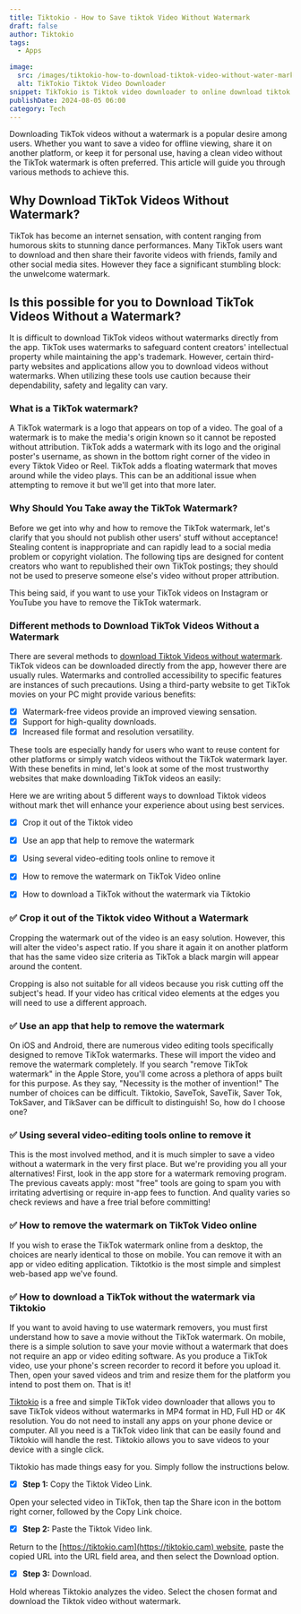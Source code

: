 ```yaml
---
title: Tiktokio - How to Save tiktok Video Without Watermark
draft: false
author: Tiktokio
tags:
  - Apps

image:
  src: /images/tiktokio-how-to-download-tiktok-video-without-water-mark.webp
  alt: TikTokio Tiktok Video Downloader
snippet: TikTokio is Tiktok video downloader to online download tiktok videos without watermark easily, download video from tiktok, free download tiktok video in mp4.
publishDate: 2024-08-05 06:00
category: Tech
---
```



Downloading TikTok videos without a watermark is a popular desire among users. Whether you want to save a video for offline viewing, share it on another platform, or keep it for personal use, having a clean video without the TikTok watermark is often preferred. This article will guide you through various methods to achieve this.


## Why Download TikTok Videos Without Watermark?

TikTok has become an internet sensation, with content ranging from humorous skits to stunning dance performances. Many TikTok users want to download and then share their favorite videos with friends, family and other social media sites. However they face a significant stumbling block: the unwelcome watermark.

## Is this possible for you to Download TikTok Videos Without a Watermark?

It is difficult to download TikTok videos without watermarks directly from the app. TikTok uses watermarks to safeguard content creators' intellectual property while maintaining the app's trademark. However, certain third-party websites and applications allow you to download videos without watermarks. When utilizing these tools use caution because their dependability, safety and legality can vary.

### What is a TikTok watermark?

A TikTok watermark is a logo that appears on top of a video. The goal of a watermark is to make the media's origin known so it cannot be reposted without attribution. TikTok adds a watermark with its logo and the original poster's username, as shown in the bottom right corner of the video in every Tiktok Video or Reel. TikTok adds a floating watermark that moves around while the video plays. This can be an additional issue when attempting to remove it but we'll get into that more later.


### Why Should You Take away the TikTok Watermark?

Before we get into why and how to remove the TikTok watermark, let's clarify that you should not publish other users' stuff without acceptance! Stealing content is inappropriate and can rapidly lead to a social media problem or copyright violation. The following tips are designed for content creators who want to republished their own TikTok postings; they should not be used to preserve someone else's video without proper attribution.

This being said, if you want to use your TikTok videos on Instagram or YouTube you have to remove the TikTok watermark.

### Different methods to Download TikTok Videos Without a Watermark

There are several methods to [download Tiktok Videos without watermark](https://tiktokio.cam). TikTok videos can be downloaded directly from the app, however there are usually rules. Watermarks and controlled accessibility to specific features are instances of such precautions. Using a third-party website to get TikTok movies on your PC might provide various benefits: 

- [x] Watermark-free videos provide an improved viewing sensation.
- [x] Support for high-quality downloads.
- [x] Increased file format and resolution versatility.

These tools are especially handy for users who want to reuse content for other platforms or simply watch videos without the TikTok watermark layer. With these benefits in mind, let's look at some of the most trustworthy websites that make downloading TikTok videos an easily:

Here we are writing about 5 different ways to download Tiktok videos without mark thet will enhance your experience about using best services.

- [x] Crop it out of the Tiktok video
- [x] Use an app that help to remove the watermark
- [x] Using several video-editing tools online to remove it
- [x] How to remove the watermark on TikTok Video online
- [x] How to download a TikTok without the watermark via Tiktokio


### ✅ Crop it out of the Tiktok video Without a Watermark

Cropping the watermark out of the video is an easy solution. However, this will alter the video's aspect ratio. If you share it again it on another platform that has the same video size criteria as TikTok a black margin will appear around the content.

Cropping is also not suitable for all videos because you risk cutting off the subject's head. If your video has critical video elements at the edges you will need to use a different approach.

### ✅ Use an app that help to remove the watermark

On iOS and Android, there are numerous video editing tools specifically designed to remove TikTok watermarks. These will import the video and remove the watermark completely. If you search "remove TikTok watermark" in the Apple Store, you'll come across a plethora of apps built for this purpose. As they say, "Necessity is the mother of invention!" The number of choices can be difficult. Tiktokio, SaveTok, SaveTik, Saver Tok, TokSaver, and TikSaver can be difficult to distinguish! So, how do I choose one?

### ✅ Using several video-editing tools online to remove it

This is the most involved method, and it is much simpler to save a video without a watermark in the very first place. But we're providing you all your alternatives! First, look in the app store for a watermark removing program. The previous caveats apply: most "free" tools are going to spam you with irritating advertising or require in-app fees to function. And quality varies so check reviews and have a free trial before committing!

### ✅ How to remove the watermark on TikTok Video online

If you wish to erase the TikTok watermark online from a desktop, the choices are nearly identical to those on mobile. You can remove it with an app or video editing application. Tiktotkio is the most simple and simplest web-based app we've found. 

### ✅ How to download a TikTok without the watermark via Tiktokio

If you want to avoid having to use watermark removers, you must first understand how to save a movie without the TikTok watermark. On mobile, there is a simple solution to save your movie without a watermark that does not require an app or video editing software. As you produce a TikTok video, use your phone's screen recorder to record it before you upload it. Then, open your saved videos and trim and resize them for the platform you intend to post them on. That is it!

[Tiktokio](https://about.me/tiktokio-tiktok-downloader) is a free and simple TikTok video downloader that allows you to save TikTok videos without watermarks in MP4 format in HD, Full HD or 4K resolution. You do not need to install any apps on your phone device or computer. All you need is a TikTok video link that can be easily found and Tiktokio will handle the rest. Tiktokio allows you to save videos to your device with a single click.


Tiktokio has made things easy for you. Simply follow the instructions below.

- [x] <strong>Step 1:</strong> Copy the Tiktok Video Link.

Open your selected video in TikTok, then tap the Share icon in the bottom right corner, followed by the Copy Link choice.

- [x] <strong>Step 2:</strong> Paste the Tiktok Video link.
 
Return to the [https://tiktokio.cam](https://tiktokio.cam) website, paste the copied URL into the URL field area, and then select the Download option.

- [x] <strong>Step 3:</strong> Download.

Hold whereas Tiktokio analyzes the video. Select the chosen format and download the Tiktok video without watermark.


